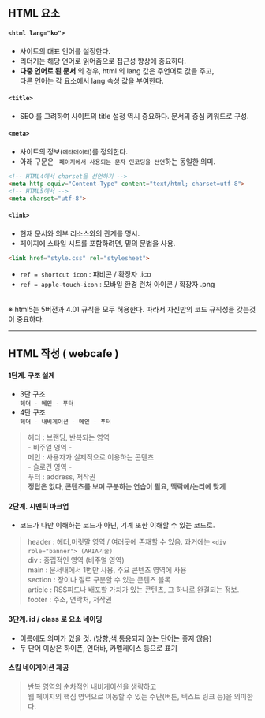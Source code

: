 ## HTML 요소

#### `<html lang="ko">`
* 사이트의 대표 언어를 설정한다.
* 리더기는 해당 언어로 읽어줌으로 접근성 향상에 중요하다.
* __다중 언어로 된 문서__ 의 경우, html 의 lang 값은 주언어로 값을 주고,<br>다른 언어는 각 요소에서 lang 속성 값을 부여한다.

#### `<title>`
* SEO 를 고려하여 사이트의 title 설정 역시 중요하다. 문서의 중심 키워드로 구성.

#### `<meta>`
* 사이트의 정보(`메타데이터`)를 정의한다.
* 아래 구문은 ` 페이지에서 사용되는 문자 인코딩을 선언`하는 동일한 의미.
```html
<!-- HTML4에서 charset을 선언하기 -->
<meta http-equiv="Content-Type" content="text/html; charset=utf-8">
<!-- HTML5에서 -->
<meta charset="utf-8">
```

#### `<link>`
* 현재 문서와 외부 리소스와의 관계를 명시.
* 페이지에 스타일 시트를 포함하려면, 밑의 문법을 사용.
```html
<link href="style.css" rel="stylesheet">
```
* `ref = shortcut icon` : 파비콘  / 확장자 .ico
* `ref = apple-touch-icon` : 모바일 환경 런처 아이콘  /  확장자  .png
<br>
※ html5는 5버전과 4.01 규칙을 모두 허용한다. 따라서 자신만의 코드 규칙성을 갖는것이 중요하다.

--------------------

## HTML 작성 ( webcafe )

#### 1단계. 구조 설계
- 3단 구조<br>
`헤더 - 메인 - 푸터`
- 4단 구조<br>
`헤더 - 내비게이션 - 메인 - 푸터`

> 헤더 : 브랜딩, 반복되는 영역<br>
>		- 비주얼 영역 -<br>
> 메인 : 사용자가 실제적으로 이용하는 콘텐츠<br>
>		- 슬로건 영역 -<br>
> 푸터 : address, 저작권<br>
> __정답은 없다, 콘텐츠를 보며 구분하는 연습이 필요, 맥락에/논리에 맞게__

#### 2단계. 시멘틱 마크업
- 코드가 나만 이해하는 코드가 아닌, 기계 또한 이해할 수 있는 코드로.

> header : 헤더,머릿말 영역 / 여러곳에 존재할 수 있음.  과거에는 `<div role="banner"> (ARIA기술)`<br>
> div : 중립적인 영역 (비주얼 영역)<br>
> main : 문서내에서 1번만 사용, 주요 콘텐츠 영역에 사용<br>
> section : 장이나 절로 구분할 수 있는 콘텐츠 블록<br>
> article : RSS피드나 배포할 가치가 있는 콘텐츠, 그 하나로 완결되는 정보.<br>
> footer : 주소, 연락처, 저작권<br>

#### 3단계. id / class 로 요소 네이밍
- 이름에도 의미가 있을 것.  (방향,색,통용되지 않는 단어는 좋지 않음)
- 두 단어 이상은 하이픈, 언더바, 카멜케이스 등으로 표기

#### 스킵 네이게이션 제공
> 반복 영역의 순차적인 내비게이션을 생략하고<br>웹 페이지의 핵심 영역으로 이동할 수 있는 수단(버튼, 텍스트 링크 등)을 의미한다.
